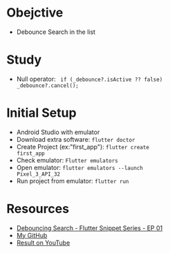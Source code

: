 # Obejctive
- Debounce Search in the list

# Study
- Null operator: <code>  if (_debounce?.isActive ?? false) _debounce?.cancel();</code>

# Initial Setup
- Android Studio with emulator
- Download extra software: <code>flutter doctor</code>
- Create Project (ex:"first_app"): <code>flutter create first_app</code>
- Check emulator: <code>Flutter emulators</code>
- Open emulator: <code>flutter emulators --launch Pixel_3_API_32</code>
- Run project from emulator: <code>flutter run</code>

# Resources
- [Debouncing Search - Flutter Snippet Series - EP 01](https://youtu.be/j7EVa7oow1s)
- [My GitHub](https://github.com/jinheehanaaa/Debounce-Search)
- [Result on YouTube](https://youtu.be/0ammmx8xyBU)
